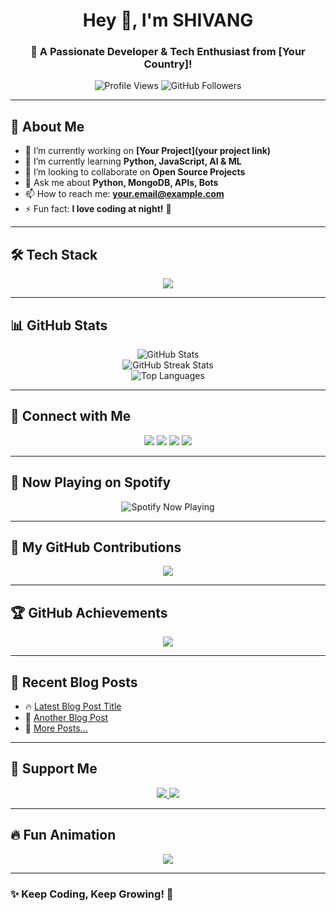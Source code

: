 <!-- Heading -->
<h1 align="center">Hey 👋, I'm SHIVANG </h1>
<h3 align="center">🚀 A Passionate Developer & Tech Enthusiast from [Your Country]!</h3>

<!-- Profile Views & Followers -->
<p align="center">
  <img src="https://komarev.com/ghpvc/?username=X-Network12&label=Profile%20Views&color=0e75b6&style=flat" alt="Profile Views" />
  <img src="https://img.shields.io/github/followers/X-Network12?label=Followers&style=social" alt="GitHub Followers" />
</p>

---

## 🌟 **About Me**  
- 🔭 I’m currently working on **[Your Project](your project link)**  
- 🌱 I’m currently learning **Python, JavaScript, AI & ML**  
- 👯 I’m looking to collaborate on **Open Source Projects**  
- 💬 Ask me about **Python, MongoDB, APIs, Bots**  
- 📫 How to reach me: **[your.email@example.com](email@example.com)**  
- ⚡ Fun fact: **I love coding at night!** 🌙  

---

## 🛠️ **Tech Stack**
<p align="center">
  <img src="https://skillicons.dev/icons?i=python,js,nodejs,mongodb,react,html,css,git,github,heroku,linux" />
</p>

---

## 📊 **GitHub Stats**  
<p align="center">
  <img src="https://github-readme-stats.vercel.app/api?username=X-Network12&show_icons=true&theme=tokyonight" alt="GitHub Stats" />
  <br>
  <img src="https://github-readme-streak-stats.herokuapp.com/?user=X-Network12&theme=tokyonight" alt="GitHub Streak Stats" />
  <br>
  <img src="https://github-readme-stats.vercel.app/api/top-langs/?username=X-Network12&layout=compact&theme=tokyonight" alt="Top Languages" />
</p>

---

## 🔗 **Connect with Me**  
<p align="center">
  <a href="https://t.me/Shivang_mishra_op"><img src="https://img.shields.io/badge/Telegram-2CA5E0?style=for-the-badge&logo=telegram&logoColor=white" /></a>
  <a href="https://linkedin.com/in/yourlinkedin"><img src="https://img.shields.io/badge/LinkedIn-0077B5?style=for-the-badge&logo=linkedin&logoColor=white" /></a>
  <a href="https://twitter.com/yourtwitter"><img src="https://img.shields.io/badge/Twitter-1DA1F2?style=for-the-badge&logo=twitter&logoColor=white" /></a>
  <a href="https://yourwebsite.com"><img src="https://img.shields.io/badge/Website-FF5722?style=for-the-badge&logo=google-chrome&logoColor=white" /></a>
</p>

---

## 🎵 **Now Playing on Spotify**  
<p align="center">
  <img src="https://spotify-github-profile.vercel.app/api/view?uid=yourspotifyid&cover_image=true&theme=default" alt="Spotify Now Playing" />
</p>

---

## 🎯 **My GitHub Contributions**  
<p align="center">
  <img src="https://github-readme-activity-graph.vercel.app/graph?username=X-Network12&theme=react-dark&hide_border=true&area=true" />
</p>

---

## 🏆 **GitHub Achievements**  
<p align="center">
  <img src="https://github-profile-trophy.vercel.app/?username=X-Network12&theme=tokyonight&margin-w=10" />
</p>

---

## 📝 **Recent Blog Posts**
<!-- BLOG-POST-LIST:START -->
- 🔥 [Latest Blog Post Title](https://yourblog.com/post-link)
- 🧠 [Another Blog Post](https://yourblog.com/another-post)
- 🚀 [More Posts...](https://yourblog.com)
<!-- BLOG-POST-LIST:END -->

---

## 💖 **Support Me**  
<p align="center">
  <a href="https://www.buymeacoffee.com/yourusername">
    <img src="https://img.shields.io/badge/Buy%20Me%20A%20Coffee-F5EBC9?style=for-the-badge&logo=buy-me-a-coffee&logoColor=black" />
  </a>
  <a href="https://ko-fi.com/yourusername">
    <img src="https://img.shields.io/badge/Ko--fi-ff5f5f?style=for-the-badge&logo=ko-fi&logoColor=white" />
  </a>
</p>

---

## 🔥 **Fun Animation**
<p align="center">
  <img src="https://readme-typing-svg.demolab.com?font=Fira+Code&size=22&pause=1000&color=F70000&center=true&width=435&lines=Welcome+to+My+Profile!;I+Love+Coding+%26+Open+Source!;Let's+Connect+%26+Build+Something+Awesome!" />
</p>

---

### **✨ Keep Coding, Keep Growing! 🚀**
